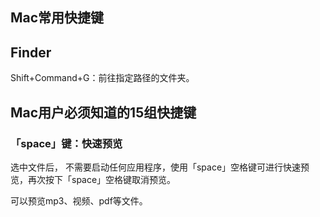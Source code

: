 



## Mac常用快捷键

## Finder

Shift+Command+G：前往指定路径的文件夹。


## Mac用户必须知道的15组快捷键

### 「space」键：快速预览

选中文件后， 不需要启动任何应用程序，使用「space」空格键可进行快速预览，再次按下「space」空格键取消预览。

可以预览mp3、视频、pdf等文件。















